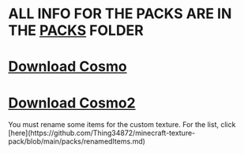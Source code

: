 # ALL INFO FOR THE PACKS ARE IN THE [PACKS](https://github.com/Thing34872/minecraft-texture-pack/tree/main/packs#readme) FOLDER
<div>
<h1 style="align: center;"><a href="https://github.com/Thing34872/minecraft-texture-pack/raw/main/packs/Cosmo.zip">Download Cosmo</a></h1>
<h1 style="align: center;"><a href="https://github.com/Thing34872/minecraft-texture-pack/raw/main/packs/Cosmo2.zip">Download Cosmo2</a></h1>
You must rename some items for the custom texture. For the list, click [here](https://github.com/Thing34872/minecraft-texture-pack/blob/main/packs/renamedItems.md)
</div> 
